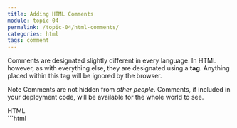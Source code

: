 ```yaml
---
title: Adding HTML Comments
module: topic-04
permalink: /topic-04/html-comments/
categories: html
tags: comment
---
```


<div class="divider-heading"></div>

Comments are designated slightly different in every language. In HTML however, as with everything else, they are designated using a **tag**. Anything placed within this tag will be ignored by the browser.

<span class="label label-info">Note</span> Comments are not hidden from _other people_. Comments, if included in your deployment code, will be available for the whole world to see.


<div id="code-heading">HTML</div>
```html
<!-- This is an HTML comment. -->


<!-- Everything placed between the 'dashes' is part of the comment. -->
<!-- Comments should not span multiple lines in HTML.
        Sometimes this can cause issues for a browser's processor.

        This comment is considered as bad style. -->
<!-- Instead: -->
<!-- You should place each line of a multi-line comment within a comment tag. -->
<!-- That would be considered proper style. -->
```
